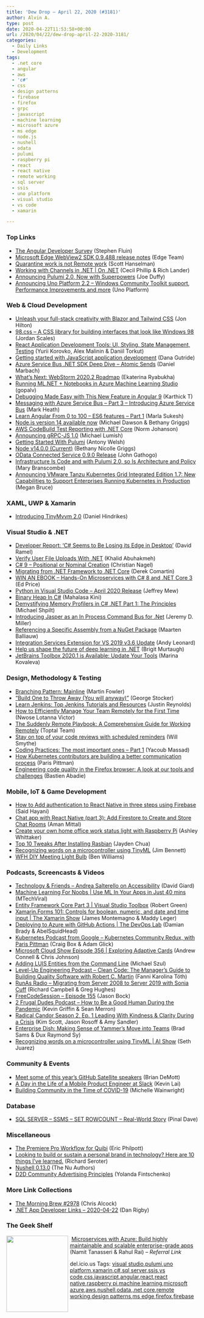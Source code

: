 ```yaml
---
title: 'Dew Drop – April 22, 2020 (#3181)'
author: Alvin A.
type: post
date: 2020-04-22T11:53:58+00:00
url: /2020/04/22/dew-drop-april-22-2020-3181/
categories:
  - Daily Links
  - Development
tags:
  - .net core
  - angular
  - aws
  - 'c#'
  - css
  - design patterns
  - firebase
  - firefox
  - grpc
  - javascript
  - machine learning
  - microsoft azure
  - ms edge
  - node.js
  - nushell
  - odata
  - pulumi
  - raspberry pi
  - react
  - react native
  - remote working
  - sql server
  - ssis
  - uno platform
  - visual studio
  - vs code
  - xamarin

---
```

### <a name="top"></a>Top Links

  * <a href="https://blog.angular.io/the-angular-developer-survey-334fb85f9b1?source=rss----447683c3d9a3---4" target="_blank" rel="noopener noreferrer">The Angular Developer Survey</a> (Stephen Fluin)
  * <a href="https://docs.microsoft.com/en-us/microsoft-edge/hosting/webview2/releasenotes#09488" target="_blank" rel="noopener noreferrer">Microsoft Edge WebView2 SDK 0.9.488 release notes</a> (Edge Team)
  * <a href="http://feeds.hanselman.com/~/622087590/0/scotthanselman~Quarantine-work-is-not-Remote-work.aspx" target="_blank" rel="noopener noreferrer">Quarantine work is not Remote work</a> (Scott Hanselman)
  * <a href="https://channel9.msdn.com/Shows/On-NET/Working-with-Channels-in-NET?WT.mc_id=DX_MVP4025064" target="_blank" rel="noopener noreferrer">Working with Channels in .NET | On .NET</a> (Cecil Phillip & Rich Lander)
  * <a href="https://www.pulumi.com/blog/pulumi-2-0/" target="_blank" rel="noopener noreferrer">Announcing Pulumi 2.0, Now with Superpowers</a> (Joe Duffy)
  * <a href="https://platform.uno/blog/announcing-uno-platform-2-2-windows-community-toolkit-support-performance-improvements-and-more/" target="_blank" rel="noopener noreferrer">Announcing Uno Platform 2.2 – Windows Community Toolkit support, Performance Improvements and more</a> (Uno Platform)



### <a name="web"></a>Web & Cloud Development

  * <a href="https://jonhilton.net/re-usable-components-with-blazor-and-tailwind-css/" target="_blank" rel="noopener noreferrer">Unleash your full-stack creativity with Blazor and Tailwind CSS</a> (Jon Hilton)
  * <a href="https://jdan.github.io/98.css/" target="_blank" rel="noopener noreferrer">98.css &#8211; A CSS library for building interfaces that look like Windows 98</a> (Jordan Scales)
  * <a href="https://codeburst.io/react-application-development-tools-ui-styling-state-management-testing-4318a3b93d25?source=rss----61061eb0c96b---4" target="_blank" rel="noopener noreferrer">React Application Development Tools: UI, Styling, State Management, Testing</a> (Yurii Korovko, Alex Malinin & Daniil Torkut)
  * <a href="https://developers.redhat.com/blog/2020/04/22/getting-started-with-javascript-application-development/" target="_blank" rel="noopener noreferrer">Getting started with JavaScript application development</a> (Dana Gutride)
  * <a href="https://www.planetgeek.ch/2020/04/21/azure-service-bus-net-sdk-deep-dive-atomic-sends/" target="_blank" rel="noopener noreferrer">Azure Service Bus .NET SDK Deep Dive – Atomic Sends</a> (Daniel Marbach)
  * <a href="https://blog.jetbrains.com/webstorm/2020/04/webstorm-2020-2-roadmap/" target="_blank" rel="noopener noreferrer">What’s Next: WebStorm 2020.2 Roadmap</a> (Ekaterina Ryabukha)
  * <a href="https://techcommunity.microsoft.com/t5/azure-ai/running-ml-net-notebooks-in-azure-machine-learning-studio/ba-p/1323238" target="_blank" rel="noopener noreferrer">Running ML.NET + Notebooks in Azure Machine Learning Studio</a> (gopalv)
  * <a href="https://www.syncfusion.com/blogs/post/debugging-made-easy-with-this-new-feature-in-angular-9.aspx" target="_blank" rel="noopener noreferrer">Debugging Made Easy with This New Feature in Angular 9</a> (Karthick T)
  * <a href="https://markheath.net/post/azure-service-bus-messaging-3" target="_blank" rel="noopener noreferrer">Messaging with Azure Service Bus &#8211; Part 3 &#8211; Introducing Azure Service Bus</a> (Mark Heath)
  * <a href="https://www.codeproject.com/Articles/5265805/Learn-Angular-From-0-to-100-ES6-features-Part-1" target="_blank" rel="noopener noreferrer">Learn Angular From 0 to 100 – ES6 features – Part 1</a> (Marla Sukesh)
  * <a href="https://medium.com/@nodejs/node-js-version-14-available-now-8170d384567e?source=rss-96cd9a1fb56------2" target="_blank" rel="noopener noreferrer">Node.js version 14 available now</a> (Michael Dawson & Bethany Griggs)
  * <a href="http://feedproxy.google.com/~r/AwsDeveloperBlog/~3/aS93j9sijwU/" target="_blank" rel="noopener noreferrer">AWS CodeBuild Test Reporting with .NET Core</a> (Norm Johanson)
  * <a href="https://grpc.io/blog/grpc-js-1.0/" target="_blank" rel="noopener noreferrer">Announcing gRPC-JS 1.0</a> (Michael Lumish)
  * <a href="https://blog.scottlogic.com/2020/04/21/starting-with-pulumi.html" target="_blank" rel="noopener noreferrer">Getting Started With Pulumi</a> (Antony Welsh)
  * <a href="https://nodejs.org/en/blog/release/v14.0.0" target="_blank" rel="noopener noreferrer">Node v14.0.0 (Current)</a> (Bethany Nicolle Griggs)
  * <a href="https://devblogs.microsoft.com/odata/odata-connected-service-0-9-0-release/" target="_blank" rel="noopener noreferrer">OData Connected Service 0.9.0 Release</a> (John Gathogo)
  * <a href="https://thenewstack.io/infrastructure-is-code-and-with-pulumi-2-0-so-is-architecture-and-policy/" target="_blank" rel="noopener noreferrer">Infrastructure Is Code and with Pulumi 2.0, so Is Architecture and Policy</a> (Mary Branscombe)
  * <a href="https://tanzu.vmware.com/content/home-page/vmware-tanzu-kubernetes-grid-integrated-edition-1-7" target="_blank" rel="noopener noreferrer">Announcing VMware Tanzu Kubernetes Grid Integrated Edition 1.7: New Capabilities to Support Enterprises Running Kubernetes in Production</a> (Megan Bruce)



### <a name="silverlight"></a>XAML, UWP & Xamarin

  * <a href="https://danielhindrikes.se/index.php/2020/04/21/introducing-tinymvvm-2-0/" target="_blank" rel="noopener noreferrer">Introducing TinyMvvm 2.0</a> (Daniel Hindrikes)



### <a name="dotnet"></a>Visual Studio & .NET

  * <a href="https://visualstudiomagazine.com/articles/2020/04/21/slashdata-csharp.aspx" target="_blank" rel="noopener noreferrer">Developer Report: &#8216;C# Seems to Be Losing its Edge in Desktop&#8217;</a> (David Ramel)
  * <a href="https://khalidabuhakmeh.com/verify-user-file-uploads-with-dotnet" target="_blank" rel="noopener noreferrer">Verify User File Uploads With .NET</a> (Khalid Abuhakmeh)
  * <a href="https://csharp.christiannagel.com/2020/04/21/c-9-positional-or-nominal-creation/" target="_blank" rel="noopener noreferrer">C# 9 – Positional or Nominal Creation</a> (Christian Nagel)
  * <a href="https://codeopinion.com/migrating-from-net-framework-to-net-core/?utm_source=rss&utm_medium=rss&utm_campaign=migrating-from-net-framework-to-net-core" target="_blank" rel="noopener noreferrer">Migrating from .NET Framework to .NET Core</a> (Derek Comartin)
  * <a href="https://techcommunity.microsoft.com/t5/azure-developer-community-blog/win-an-ebook-hands-on-microservices-with-c-8-and-net-core-3/ba-p/1323985" target="_blank" rel="noopener noreferrer">WIN AN EBOOK &#8211; Hands-On Microservices with C# 8 and .NET Core 3</a> (Ed Price)
  * <a href="https://devblogs.microsoft.com/python/python-in-visual-studio-code-april-2020-release/" target="_blank" rel="noopener noreferrer">Python in Visual Studio Code – April 2020 Release</a> (Jeffrey Mew)
  * <a href="https://www.c-sharpcorner.com/article/binary-heap-in-c-sharp/" target="_blank" rel="noopener noreferrer">Binary Heap In C#</a> (Mahalasa Kini)
  * <a href="https://michaelscodingspot.com/memory-profilers-principles/" target="_blank" rel="noopener noreferrer">Demystifying Memory Profilers in C# .NET Part 1: The Principles</a> (Michael Shpilt)
  * <a href="https://jeremydmiller.com/2020/04/21/introducing-jasper-as-an-in-process-command-bus-for-net/" target="_blank" rel="noopener noreferrer">Introducing Jasper as an In Process Command Bus for .Net</a> (Jeremy D. Miller)
  * <a href="https://blog.maartenballiauw.be/post/2020/04/22/referencing-specific-assembly-nuget-package.html" target="_blank" rel="noopener noreferrer">Referencing a Specific Assembly from a NuGet Package</a> (Maarten Balliauw)
  * <a href="https://andyleonard.blog/2020/04/integration-services-extension-for-vs-2019-v3-6-update/" target="_blank" rel="noopener noreferrer">Integration Services Extension for VS 2019 v3.6 Update</a> (Andy Leonard)
  * <a href="https://devblogs.microsoft.com/dotnet/help-us-shape-the-future-of-deep-learning-in-net/" target="_blank" rel="noopener noreferrer">Help us shape the future of deep learning in .NET</a> (Brigit Murtaugh)
  * <a href="https://blog.jetbrains.com/blog/2020/04/22/jetbrains-toolbox-2020-1/" target="_blank" rel="noopener noreferrer">JetBrains Toolbox 2020.1 is Available: Update Your Tools</a> (Marina Kovaleva)



### <a name="design"></a>Design, Methodology & Testing

  * <a href="https://martinfowler.com/articles/branching-patterns.html#mainline" target="_blank" rel="noopener noreferrer">Branching Pattern: Mainline</a> (Martin Fowler)
  * <a href="https://georgestocker.com/2020/04/21/build-one-to-throw-away-you-will-anyway/?utm_source=rss&utm_medium=rss&utm_campaign=build-one-to-throw-away-you-will-anyway" target="_blank" rel="noopener noreferrer">“Build One to Throw Away (You will anyway)”</a> (George Stocker)
  * <a href="https://stackify.com/learn-jenkins-top-jenkins-tutorials-and-resources/" target="_blank" rel="noopener noreferrer">Learn Jenkins: Top Jenkins Tutorials and Resources</a> (Justin Reynolds)
  * <a href="https://www.telerik.com/blogs/how-to-efficiently-manage-your-team-remotely-for-the-first-time" target="_blank" rel="noopener noreferrer">How to Efficiently Manage Your Team Remotely for the First Time</a> (Nwose Lotanna Victor)
  * <a href="http://toptal.com/remote-work-playbook" target="_blank" rel="noopener noreferrer">The Suddenly Remote Playbook: A Comprehensive Guide for Working Remotely</a> (Toptal Team)
  * <a href="https://github.blog/2020-04-21-stay-on-top-of-your-code-reviews-with-scheduled-reminders/" target="_blank" rel="noopener noreferrer">Stay on top of your code reviews with scheduled reminders</a> (Will Smythe)
  * <a href="http://feedproxy.google.com/~r/netCurryRecentArticles/~3/4zXIqZljqpw/ShowArticle.aspx" target="_blank" rel="noopener noreferrer">Coding Practices: The most important ones – Part 1</a> (Yacoub Massad)
  * <a href="https://kubernetes.io/blog/2020/04/21/contributor-communication/" target="_blank" rel="noopener noreferrer">How Kubernetes contributors are building a better communication process</a> (Paris Pittman)
  * <a href="https://hacks.mozilla.org/2020/04/code-quality-tools-at-mozilla/" target="_blank" rel="noopener noreferrer">Engineering code quality in the Firefox browser: A look at our tools and challenges</a> (Bastien Abadie)



### <a name="mobile"></a>Mobile, IoT & Game Development

  * <a href="https://www.freecodecamp.org/news/how-to-add-authentication-to-react-native-in-three-steps-using-firebase/" target="_blank" rel="noopener noreferrer">How to Add authentication to React Native in three steps using Firebase</a> (Said Hayani)
  * <a href="https://heartbeat.fritz.ai/chat-app-with-react-native-part-3-add-firestore-to-create-and-store-chat-rooms-94f0c7e09e9d?source=rss----680eee12c50d---4" target="_blank" rel="noopener noreferrer">Chat app with React Native (part 3): Add Firestore to Create and Store Chat Rooms</a> (Aman Mittal)
  * <a href="https://www.raspberrypi.org/blog/create-your-own-home-office-work-status-light-with-raspberry-pi/" target="_blank" rel="noopener noreferrer">Create your own home office work status light with Raspberry Pi</a> (Ashley Whittaker)
  * <a href="https://medium.com/swlh/top-10-tweaks-after-installing-rasbian-f433a441d698?source=rss----f5af2b715248---4" target="_blank" rel="noopener noreferrer">Top 10 Tweaks After Installing Rasbian</a> (Jayden Chua)
  * <a href="https://www.jimbobbennett.io/recognizing-words-on-a-microcontroller-using-tinyml/" target="_blank" rel="noopener noreferrer">Recognizing words on a microcontroller using TinyML</a> (Jim Bennett)
  * <a href="https://devblogs.microsoft.com/premier-developer/wfh-diy-meeting-light-bulb/" target="_blank" rel="noopener noreferrer">WFH DIY Meeting Light Bulb</a> (Ben Williams)



### <a name="podcasts"></a>Podcasts, Screencasts & Videos

  * <a href="http://DavidGiard.com/2020/04/20/AndreaSalterelloOnAccessibility.aspx" target="_blank" rel="noopener noreferrer">Technology & Friends &#8211; Andrea Salterello on Accessibility</a> (David Giard)
  * <a href="http://www.youtube.com/watch?v=R2Aw__HwefY" target="_blank" rel="noopener noreferrer">Machine Learning For Noobs | Use ML In Your Apps in Just 40 mins</a> (MTechViral)
  * <a href="https://channel9.msdn.com/Shows/Visual-Studio-Toolbox/Entity-Framework-Core-Part-3?WT.mc_id=DX_MVP4025064" target="_blank" rel="noopener noreferrer">Entity Framework Core Part 3 | Visual Studio Toolbox</a> (Robert Green)
  * <a href="https://channel9.msdn.com/Shows/XamarinShow/XamarinForms-101-Controls-for-boolean-numeric-and-date-and-time-input?WT.mc_id=DX_MVP4025064" target="_blank" rel="noopener noreferrer">Xamarin.Forms 101: Controls for boolean, numeric, and date and time input | The Xamarin Show</a> (James Montemagno & Maddy Leger)
  * <a href="https://channel9.msdn.com/Shows/DevOps-Lab/Deploying-to-Azure-with-GitHub-Actions?WT.mc_id=DX_MVP4025064" target="_blank" rel="noopener noreferrer">Deploying to Azure with GitHub Actions | The DevOps Lab</a> (Damian Brady & AbelSquidHead)
  * <a href="https://kubernetespodcast.com/episode/100-community-redux/" target="_blank" rel="noopener noreferrer">Kubernetes Podcast from Google &#8211; Kubernetes Community Redux, with Paris Pittman</a> (Craig Box & Adam Glick)
  * <a href="http://feeds.microsoftcloudshow.com/~r/microsoftcloudshowepisodes/~3/2ENE8gRzpFs/" target="_blank" rel="noopener noreferrer">Microsoft Cloud Show Episode 356 | Exploring Adaptive Cards</a> (Andrew Connell & Chris Johnson)
  * <a href="http://www.youtube.com/watch?v=FEj9C4UOqeI" target="_blank" rel="noopener noreferrer">Adding LUIS Entities from the Command Line</a> (Michael Szul)
  * <a href="http://codingsans.com/blog/clean-code" target="_blank" rel="noopener noreferrer">Level-Up Engineering Podcast &#8211; Clean Code: The Manager’s Guide to Building Quality Software with Robert C. Martin</a> (Fanni Karolina Tóth)
  * <a href="http://feedproxy.google.com/~r/RunaAsRadioWma/~3/TxDZhCAVz28/default.aspx" target="_blank" rel="noopener noreferrer">RunAs Radio &#8211; Migrating from Server 2008 to Server 2019 with Sonia Cuff</a> (Richard Campbell & Greg Hughes)
  * <a href="http://www.youtube.com/watch?v=FmyD0jbU1H4" target="_blank" rel="noopener noreferrer">FreeCodeSession &#8211; Episode 155</a> (Jason Bock)
  * <a href="https://2frugaldudes.com/how-to-be-a-good-human-during-the-pandemic/" target="_blank" rel="noopener noreferrer">2 Frugal Dudes Podcast &#8211; How to Be a Good Human During the Pandemic</a> (Kevin Griffin & Sean Merron)
  * <a href="https://www.radicalcandor.com/podcast/podcast2-ep1-leading-during-a-crisis/" target="_blank" rel="noopener noreferrer">Radical Candor Season 2, Ep. 1 Leading With Kindness & Clarity During a Crisis</a> (Kim Scott, Jason Rosoff & Amy Sandler)
  * <a href="https://www.petri.com/yammers-move-into-teams?utm_source=rss&utm_medium=rss&utm_campaign=yammers-move-into-teams" target="_blank" rel="noopener noreferrer">Enterprise Dish: Making Sense of Yammer’s Move into Teams</a> (Brad Sams & Dux Raymond Sy)
  * <a href="https://channel9.msdn.com/Shows/AI-Show/Recognizing-words-on-a-microcontroller-using-TinyML?WT.mc_id=DX_MVP4025064" target="_blank" rel="noopener noreferrer">Recognizing words on a microcontroller using TinyML | AI Show</a> (Seth Juarez)



### <a name="events"></a>Community & Events

  * <a href="https://github.blog/2020-04-21-meet-some-of-this-years-github-satellite-speakers/" target="_blank" rel="noopener noreferrer">Meet some of this year’s GitHub Satellite speakers</a> (Brian DeMott)
  * <a href="https://slack.engineering/a-day-in-the-life-of-a-mobile-product-engineer-at-slack-b00a38790615?source=rss----58820b6d8904---4" target="_blank" rel="noopener noreferrer">A Day in the Life of a Mobile Product Engineer at Slack</a> (Kevin Lai)
  * <a href="https://medium.com/swlh/building-community-in-the-time-of-covid-19-66dbed505977?source=rss----f5af2b715248---4" target="_blank" rel="noopener noreferrer">Building Community in the Time of COVID-19</a> (Michelle Wainwright)



### <a name="sql"></a>Database

  * <a href="https://blog.sqlauthority.com/2020/04/22/sql-server-ssms-set-rowcount-real-world-story/?utm_source=rss&utm_medium=rss&utm_campaign=sql-server-ssms-set-rowcount-real-world-story" target="_blank" rel="noopener noreferrer">SQL SERVER – SSMS – SET ROWCOUNT – Real-World Story</a> (Pinal Dave)



### <a name="misc"></a>Miscellaneous

  * <a href="https://theblog.adobe.com/the-premiere-pro-workflow-for-quibi/" target="_blank" rel="noopener noreferrer">The Premiere Pro Workflow for Quibi</a> (Eric Philpott)
  * <a href="https://seroter.com/2020/04/21/looking-to-build-or-sustain-a-personal-brand-in-technology-here-are-10-things-ive-learned/" target="_blank" rel="noopener noreferrer">Looking to build or sustain a personal brand in technology? Here are 10 things I’ve learned.</a> (Richard Seroter)
  * <a href="https://www.nushell.sh/blog/2020/04/21/nushell_0_13_0.html" target="_blank" rel="noopener noreferrer">Nushell 0.13.0</a> (The Nu Authors)
  * <a href="https://developermedia.com/advertising-principles/" target="_blank" rel="noopener noreferrer">D2D Community Advertising Principles</a> (Yolanda Fintschenko)



### <a name="links"></a>More Link Collections

  * <a href="http://feedproxy.google.com/~r/ReflectivePerspective/~3/li8F6ULFOLI/" target="_blank" rel="noopener noreferrer">The Morning Brew #2978</a> (Chris Alcock)
  * <a href="https://links.danrigby.com/2020/04/app-developer-links-2020-04-22/" target="_blank" rel="noopener noreferrer">.NET App Developer Links &#8211; 2020-04-22</a> (Dan Rigby)



### <a name="shelf"></a>The Geek Shelf

<a href="https://www.amazon.com/Microservices-Azure-maintainable-scalable-enterprise-grade-ebook/dp/B01M1NOVY8/?tag=amavin-20" target="_blank" rel="noopener noreferrer"><img loading="lazy" decoding="async" width="162" height="200" align="left" style="margin: 0px 5px 10px 0px; border: 0px currentcolor; border-image: none; float: left; display: inline; background-image: none;" src="https://m.media-amazon.com/images/I/71snWcPVCIL._AC_UL320_ML3_.jpg" border="0" /></a>&nbsp;<a href="https://www.amazon.com/Microservices-Azure-maintainable-scalable-enterprise-grade-ebook/dp/B01M1NOVY8/?tag=amavin-20" target="_blank" rel="noopener noreferrer">Microservices with Azure: Build highly maintainable and scalable enterprise-grade apps</a> (Namit Tanasseri & Rahul Rai) _&#8211; Referral Link_







<div class="wlWriterEditableSmartContent" id="scid:77ECF5F8-D252-44F5-B4EB-D463C5396A79:ad2e0c06-05f6-4b8c-813a-433e593b2ad7" style="margin: 0px; padding: 0px; float: none; display: inline;">
  del.icio.us Tags: <a href="http://del.icio.us/popular/visual+studio" rel="tag">visual studio</a>,<a href="http://del.icio.us/popular/pulumi" rel="tag">pulumi</a>,<a href="http://del.icio.us/popular/uno+platform" rel="tag">uno platform</a>,<a href="http://del.icio.us/popular/xamarin" rel="tag">xamarin</a>,<a href="http://del.icio.us/popular/c%23" rel="tag">c#</a>,<a href="http://del.icio.us/popular/sql+server" rel="tag">sql server</a>,<a href="http://del.icio.us/popular/ssis" rel="tag">ssis</a>,<a href="http://del.icio.us/popular/vs+code" rel="tag">vs code</a>,<a href="http://del.icio.us/popular/css" rel="tag">css</a>,<a href="http://del.icio.us/popular/javascript" rel="tag">javascript</a>,<a href="http://del.icio.us/popular/angular" rel="tag">angular</a>,<a href="http://del.icio.us/popular/react" rel="tag">react</a>,<a href="http://del.icio.us/popular/react+native" rel="tag">react native</a>,<a href="http://del.icio.us/popular/raspberry+pi" rel="tag">raspberry pi</a>,<a href="http://del.icio.us/popular/machine+learning" rel="tag">machine learning</a>,<a href="http://del.icio.us/popular/microsoft+azure" rel="tag">microsoft azure</a>,<a href="http://del.icio.us/popular/aws" rel="tag">aws</a>,<a href="http://del.icio.us/popular/nushell" rel="tag">nushell</a>,<a href="http://del.icio.us/popular/odata" rel="tag">odata</a>,<a href="http://del.icio.us/popular/.net+core" rel="tag">.net core</a>,<a href="http://del.icio.us/popular/remote+working" rel="tag">remote working</a>,<a href="http://del.icio.us/popular/design+patterns" rel="tag">design patterns</a>,<a href="http://del.icio.us/popular/ms+edge" rel="tag">ms edge</a>,<a href="http://del.icio.us/popular/firefox" rel="tag">firefox</a>,<a href="http://del.icio.us/popular/firebase" rel="tag">firebase</a>
</div>